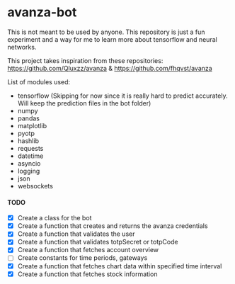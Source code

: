 # avanza-bot

This is not meant to be used by anyone. This repository is just a fun experiment and a way for me to learn more about tensorflow and neural networks.

This project takes inspiration from these repositories: https://github.com/Qluxzz/avanza & https://github.com/fhqvst/avanza

List of modules used:
- tensorflow (Skipping for now since it is really hard to predict accurately. Will keep the prediction files in the bot folder)
- numpy
- pandas
- matplotlib
- pyotp
- hashlib
- requests
- datetime
- asyncio
- logging
- json
- websockets

#### TODO

- [x] Create a class for the bot
- [x] Create a function that creates and returns the avanza credentials
- [x] Create a function that validates the user
- [x] Create a function that validates totpSecret or totpCode
- [x] Create a function that fetches account overview
- [ ] Create constants for time periods, gateways
- [x] Create a function that fetches chart data within specified time interval
- [x] Create a function that fetches stock information
